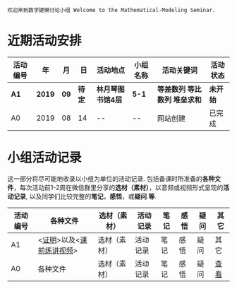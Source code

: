 ```markdown
欢迎来到数学建模讨论小组 Welcome to the Mathematical-Modeling Seminar.
```
# 近期活动安排

活动编号|年|月|日|活动地点|小组名称|活动关键词|活动状态
-|-|-|-|-|-|-|-
**A1**|**2019**|**09**|**待定**|**林月琴图书馆4层**|**5-1**|**等差数列 等比数列 堆垒求和**|**未开始**
A0|2019|08|14|--|--|网站创建|已完成

# 小组活动记录

这一部分将尽可能地收录以小组为单位的活动记录. 包括备课时所准备的**各种文件**，每次活动前1-2周在微信群里分享的**选材（素材）**，以音频或视频形式呈现的**活动记录**, 以及同学们比较完整的**笔记**，**感悟**，或**疑问**.**等**.

活动编号|各种文件|选材（素材）|活动记录|笔记|感悟|疑问|其它
-|-|-|-|-|-|-|-
A1|<[证明](https://pan.baidu.com/s/1OS382jDf3HrP1An7tc_Ulg)>以及<[课前练讲视频](http://list.youku.com/albumlist/show/id_52252980.html)>|选材（素材）|活动记录|笔记|感悟|疑问|其它
A0|各种文件|选材（素材）|活动记录|笔记|感悟|疑问|[查看](https://github.com)
